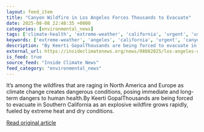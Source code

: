 ```yaml
---
layout: feed_item
title: "Canyon Wildfire in Los Angeles Forces Thousands to Evacuate"
date: 2025-08-08 22:48:35 +0000
categories: [environmental_news]
tags: ['climate-health', 'extreme-weather', 'california', 'urgent', 'usa', 'wildfires', 'public-health']
keywords: ['extreme-weather', 'angeles', 'california', 'urgent', 'canyon', 'usa', 'climate-health', 'wildfire']
description: "By Keerti GopalThousands are being forced to evacuate in Southern California as an explosive wildfire grows rapidly, fueled by extreme heat and dry conditions"
external_url: https://insideclimatenews.org/news/08082025/los-angeles-canyon-wildfire/
is_feed: true
source_feed: "Inside Climate News"
feed_category: "environmental_news"
---
```


It’s among the wildfires that are raging in North America and Europe as climate change creates dangerous conditions, posing immediate and long-term dangers to human health.By Keerti GopalThousands are being forced to evacuate in Southern California as an explosive wildfire grows rapidly, fueled by extreme heat and dry conditions.

[Read original article](https://insideclimatenews.org/news/08082025/los-angeles-canyon-wildfire/)
